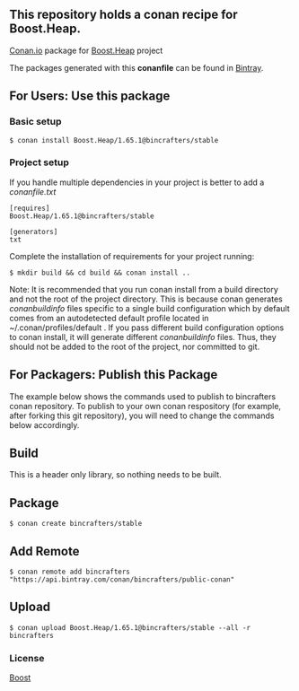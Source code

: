 ## This repository holds a conan recipe for Boost.Heap.

[Conan.io](https://conan.io) package for [Boost.Heap](https://github.com/Boostorg/Heap) project

The packages generated with this **conanfile** can be found in [Bintray](https://bintray.com/bincrafters/public-conan/Boost.Heap%3Abincrafters).

## For Users: Use this package

### Basic setup

    $ conan install Boost.Heap/1.65.1@bincrafters/stable

### Project setup

If you handle multiple dependencies in your project is better to add a *conanfile.txt*

    [requires]
    Boost.Heap/1.65.1@bincrafters/stable

    [generators]
    txt

Complete the installation of requirements for your project running:

    $ mkdir build && cd build && conan install ..
	
Note: It is recommended that you run conan install from a build directory and not the root of the project directory.  This is because conan generates *conanbuildinfo* files specific to a single build configuration which by default comes from an autodetected default profile located in ~/.conan/profiles/default .  If you pass different build configuration options to conan install, it will generate different *conanbuildinfo* files.  Thus, they should not be added to the root of the project, nor committed to git. 

## For Packagers: Publish this Package

The example below shows the commands used to publish to bincrafters conan repository. To publish to your own conan respository (for example, after forking this git repository), you will need to change the commands below accordingly. 

## Build  

This is a header only library, so nothing needs to be built.

## Package 

    $ conan create bincrafters/stable
	
## Add Remote

	$ conan remote add bincrafters "https://api.bintray.com/conan/bincrafters/public-conan"

## Upload

    $ conan upload Boost.Heap/1.65.1@bincrafters/stable --all -r bincrafters

### License
[Boost](www.boost.org/LICENSE_1_0.txt)
